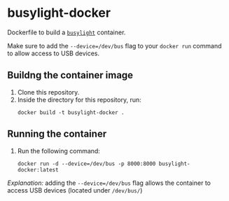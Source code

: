# busylight-docker
Dockerfile to build a [`busylight`](https://github.com/JnyJny/busylight) container. 

Make sure to add the `--device=/dev/bus` flag to your `docker run` command to allow access to USB devices.

## Buildng the container image

1. Clone this repository.
1. Inside the directory for this repository, run:
    ```shell
    docker build -t busylight-docker .
    ```

## Running the container

1. Run the following command:
    ```shell
    docker run -d --device=/dev/bus -p 8000:8000 busylight-docker:latest
    ```

_Explanation:_ adding the `--device=/dev/bus` flag allows the container to access USB devices (located under `/dev/bus/`)
